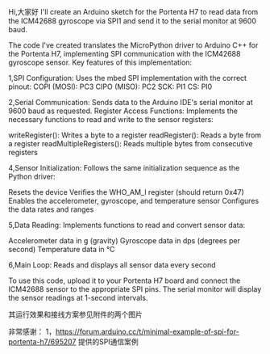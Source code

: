 Hi,大家好
I'll create an Arduino sketch for the Portenta H7 to read data from the ICM42688 gyroscope via SPI1 and send it to the serial monitor at 9600 baud.

The code I've created translates the MicroPython driver to Arduino C++ for the Portenta H7, implementing SPI communication with the ICM42688 gyroscope sensor.
Key features of this implementation:

1,SPI Configuration: Uses the mbed SPI implementation with the correct pinout:
COPI (MOSI): PC3
CIPO (MISO): PC2
SCK: PI1
CS: PI0

2,Serial Communication: Sends data to the Arduino IDE's serial monitor at 9600 baud as requested.
Register Access Functions: Implements the necessary functions to read and write to the sensor registers:

writeRegister(): Writes a byte to a register
readRegister(): Reads a byte from a register
readMultipleRegisters(): Reads multiple bytes from consecutive registers


4,Sensor Initialization: Follows the same initialization sequence as the Python driver:

Resets the device
Verifies the WHO_AM_I register (should return 0x47)
Enables the accelerometer, gyroscope, and temperature sensor
Configures the data rates and ranges


5,Data Reading: 
Implements functions to read and convert sensor data:

Accelerometer data in g (gravity)
Gyroscope data in dps (degrees per second)
Temperature data in °C


6,Main Loop: Reads and displays all sensor data every second

To use this code, upload it to your Portenta H7 board and connect the ICM42688 sensor to the appropriate SPI pins. The serial monitor will display the sensor readings at 1-second intervals.

其运行效果和接线方案参见附件的两个图片


非常感谢：
1，https://forum.arduino.cc/t/minimal-example-of-spi-for-portenta-h7/695207 提供的SPI通信案例
